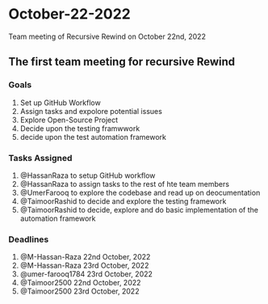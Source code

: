 # October-22-2022
Team meeting of Recursive Rewind on October 22nd, 2022

## **The first team meeting for recursive Rewind**

### Goals
1. Set up GitHub Workflow
2. Assign tasks and expolore potential issues
3. Explore Open-Source Project
4. Decide upon the testing framwwork
5. decide upon the test automation framework
   
### Tasks Assigned
1. @HassanRaza to setup GitHub workflow
2. @HassanRaza to assign tasks to the rest of hte team members
3. @UmerFarooq to explore the codebase and read up on deocumentation
4. @TaimoorRashid to decide and explore the testing framework
5. @TaimoorRashid to decide, explore and do basic implementation of the automation framework

### Deadlines
 1. @M-Hassan-Raza 22nd October, 2022
 2. @M-Hassan-Raza 23rd October, 2022
 3. @umer-farooq1784 23rd October, 2022
 4. @Taimoor2500 22nd October, 2022
 5. @Taimoor2500 23rd October, 2022


